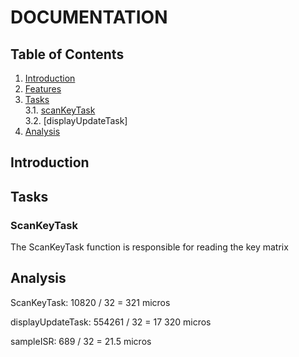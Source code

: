 DOCUMENTATION
=============================

Table of Contents
-----------------------------

1. [Introduction](#introduction)
2. [Features](#features)
3. [Tasks](#tasks)  
    3.1. [scanKeyTask](#scankeytask)  
    3.2. [displayUpdateTask]
 4. [Analysis](#analysis)

##  Introduction

## Tasks
### ScanKeyTask
The ScanKeyTask function is responsible for reading the key matrix

## Analysis

ScanKeyTask: 10820 / 32 = 321 micros

displayUpdateTask: 554261 / 32 = 17 320 micros

sampleISR: 689 / 32 = 21.5 micros 
